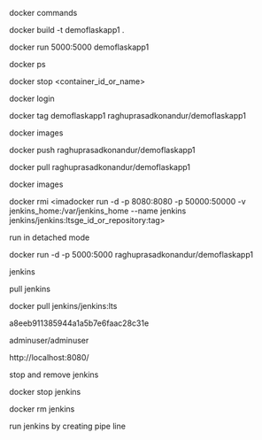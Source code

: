 docker commands

docker build -t demoflaskapp1 .

docker run 5000:5000 demoflaskapp1

docker ps

docker stop <container_id_or_name>

docker login

docker tag demoflaskapp1 raghuprasadkonandur/demoflaskapp1

docker images

docker push raghuprasadkonandur/demoflaskapp1

docker pull raghuprasadkonandur/demoflaskapp1

docker images

docker rmi <imadocker run -d -p 8080:8080 -p 50000:50000 -v jenkins_home:/var/jenkins_home --name jenkins jenkins/jenkins:ltsge_id_or_repository:tag>

run in detached mode

docker run -d -p 5000:5000 raghuprasadkonandur/demoflaskapp1


jenkins

pull jenkins

docker pull jenkins/jenkins:lts




a8eeb911385944a1a5b7e6faac28c31e

adminuser/adminuser

http://localhost:8080/

stop and remove jenkins

docker stop jenkins

docker rm jenkins

run jenkins by creating pipe line
